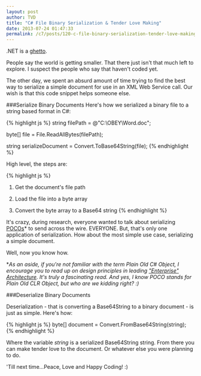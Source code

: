 ```yaml
---
layout: post
author: TVD
title: "C# File Binary Serialization & Tender Love Making"
date: 2013-07-24 01:47:33
permalink: /c7/posts/120-c-file-binary-serialization-tender-love-making
---
```


.NET is a [ghetto][1].

People say the world is getting smaller. That there just isn't that much left to explore. I suspect the people who say that haven't coded yet.

The other day, we spent an absurd amount of time trying to find the best way to serialize a simple document for use in an XML Web Service call. Our wish is that this code snippet helps someone else.

###Serialize Binary Documents
Here's how we serialized a binary file to a string based format in C#:

{% highlight js %}
string filePath = @"C:\OBEY\Word.doc";

byte[] file = File.ReadAllBytes(filePath);

string serializeDocument = Convert.ToBase64String(file);
{% endhighlight %}

High level, the steps are:

{% highlight js %}
1. Get the document's file path

2. Load the file into a byte array

3. Convert the byte array to a Base64 string
{% endhighlight %}

It's crazy, during research, everyone wanted to talk about serializing [POCOs][2]* to send across the wire. EVERYONE. But, that's only one application of serialization. How about the most simple use case, serializing a simple document.

Well, now you know how.

**As an aside, if you're not familiar with the term Plain Old C# Object, I encourage you to read up on design principles in leading ["Enterprise" Architecture][3]. It's truly a fascinating read. And yes, I know POCO stands for Plain Old CLR Object, but who are we kidding right? :)* 

###Deserialize Binary Documents

Deserialization - that is converting a Base64String to a binary document - is just as simple. Here's how:

{% highlight js %}
byte[] document = Convert.FromBase64String(string);
{% endhighlight %}

Where the variable *string* is a serialized Base64String string. From there you can make tender love to the document. Or whatever else you were planning to do.

'Till next time...Peace, Love and Happy Coding! :)




  [1]: http://techoctave.com/c7/posts/113-c-reading-xml-with-namespace
  [2]: http://www.martinfowler.com/bliki/POJO.html
  [3]: http://en.wikipedia.org/wiki/Enterprise_Architect_(software)
